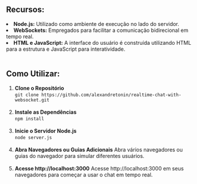 ## Recursos:

<li><strong>Node.js:</strong> Utilizado como ambiente de execução no lado do servidor.</li>
<li><strong>WebSockets:</strong> Empregados para facilitar a comunicação bidirecional em tempo real.</li>
<li><strong>HTML e JavaScript:</strong> A interface do usuário é construída utilizando HTML para a estrutura e JavaScript para interatividade.</li>
<br>

## Como Utilizar:
<ol>
<li><strong>Clone o Repositório </strong>
<br>
<code>git clone https://github.com/alexandretonin/realtime-chat-with-websocket.git</code>
</li>
<br>
<li><strong>Instale as Dependências</strong>
<br>
<code>npm install</code></li>
<br>
<li><strong>Inicie o Servidor Node.js</strong>
<br>
<code>node server.js</code></li>
<br>
<li><strong>Abra Navegadores ou Guias Adicionais</strong>
Abra vários navegadores ou guias do navegador para simular diferentes usuários.</li>
<br>
<li><strong>Acesse http://localhost:3000</strong>
Acesse http://localhost:3000 em seus navegadores para começar a usar o chat em tempo real.
</li>
</ol>
